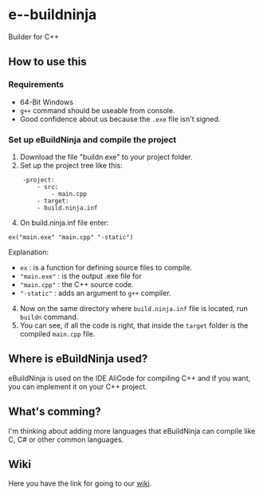 # e--buildninja
Builder for C++
## How to use this
### Requirements
- 64-Bit Windows
- ```g++``` command should be useable from console.
- Good confidence about us because the ```.exe``` file isn't signed.
### Set up eBuildNinja and compile the project
1. Download the file "buildn.exe" to your project folder.
2. Set up the project tree like this:
```
    -project:
        - src:
            - main.cpp
        - target:
        - build.ninja.inf
```
4. On build.ninja.inf file enter:
```
ex("main.exe" "main.cpp" "-static")
```
Explanation:
- ```ex``` : is a function for defining source files to compile.
- ```"main.exe"``` : is the output .exe file for
- ```"main.cpp"``` : the C++ source code.
- ```"-static"``` : adds an argument to ```g++``` compiler.
4. Now on the same directory where ```build.ninja.inf``` file is located, run ```buildn``` command.
5. You can see, if all the code is right, that inside the ```target``` folder is the compiled ```main.cpp``` file.

## Where is eBuildNinja used?
eBuildNinja is used on the IDE AliCode for compiling C++ and if you want, you can implement it on your C++ project.

## What's comming?
I'm thinking about adding more languages that eBuildNinja can compile like C, C# or other common languages.

## Wiki
Here you have the link for going to our [wiki](https://github.com/eLiteEs/e--buildninja/wiki).
